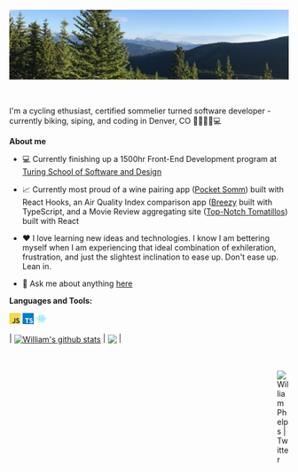 [![Header](https://github.com/williamphelps13/williamphelps13/blob/main/linkedin-background.jpeg "Header")](linkedin.com/williamjphelps)

<br />

I'm a cycling ethusiast, certified sommelier turned software developer - currently biking, siping, and coding in Denver, CO 🚴🏼‍♂️🍷💻

**About me**

- 💻 Currently finishing up a 1500hr Front-End Development program at [Turing School of Software and Design](https://turing.edu/)

- 📈 Currently most proud of a wine pairing app ([Pocket Somm](https://github.com/williamphelps13/pocket-somm)) built with React Hooks, an Air Quality Index comparison app ([Breezy](https://github.com/williamphelps13/breathe-easy) built with TypeScript, and a Movie Review aggregating site ([Top-Notch Tomatillos](https://github.com/williamphelps13/top-notch-tomatillos)) built with React

- ❤️ I love learning new ideas and technologies. I know I am bettering myself when I am experiencing that ideal combination of exhileration, frustration, and just the slightest inclination to ease up. Don't ease up. Lean in. 

- 💬 Ask me about anything [here](https://github.com/williamphelps13/williamphelps13/issues)

**Languages and Tools:**  

<code><img height="20" src="https://raw.githubusercontent.com/github/explore/80688e429a7d4ef2fca1e82350fe8e3517d3494d/topics/javascript/javascript.png"></code>
<code><img height="20" src="https://raw.githubusercontent.com/github/explore/80688e429a7d4ef2fca1e82350fe8e3517d3494d/topics/typescript/typescript.png"></code>
<code><img height="20" src="https://raw.githubusercontent.com/github/explore/80688e429a7d4ef2fca1e82350fe8e3517d3494d/topics/react/react.png"></code>   

| <a href="https://github.com/williamphelps13/github-readme-stats"><img align="center" src="https://github-readme-stats.vercel.app/api?username=williamphelps13&show_icons=true&include_all_commits=true&theme=buefy&hide_border=true" alt="William's github stats" /></a> | <a href="https://github.com/williamphelps13/github-readme-stats"><img align="center" src="https://github-readme-stats.vercel.app/api/top-langs/?username=williamphelps13&layout=compact&theme=buefy&hide_border=true" /></a> |

<br />
<br />

<a href="https://twitter.com/_williamphelps">
  <img align="right" alt="William Phelps | Twitter" width="21px" src="https://raw.githubusercontent.com/anuraghazra/anuraghazra/master/assets/twitter.svg" />
</a>
